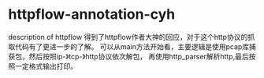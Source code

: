 # httpflow-annotation-cyh
description of httpflow
得到了httpflow作者大神的回应，对于这个http协议的抓取代码有了更进一步的了解。
可以从main方法开始看，主要逻辑是使用pcap库捕获包，然后按照ip-》tcp-》http协议依次解包，
再使用http_parser解析http,最后按照一定格式输出打印。
